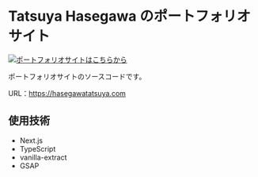 # Tatsuya Hasegawa のポートフォリオサイト

<a href="https://hasegawatatsuya.com" target="_blank">
  <img src="https://raw.githubusercontent.com/thasegawakaihatsu/hasegawatatsuya.com/refs/heads/main/src/app/opengraph-image.jpg" alt="ポートフォリオサイトはこちらから">
</a>

ポートフォリオサイトのソースコードです。

URL：https://hasegawatatsuya.com

## 使用技術

- Next.js
- TypeScript
- vanilla-extract
- GSAP
